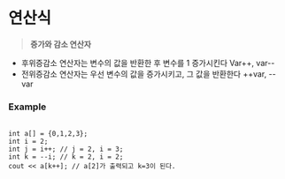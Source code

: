 연산식
=========================

> **증가와 감소 연산자**
* 후위증감소 연산자는 변수의 값을 반환한 후 변수를 1 증가시킨다 Var++, var--
* 전위증감소 연산자는 우선 변수의 값을 증가시키고, 그 값을 반환한다 ++var, --var

### Example
<pre> <code>
int a[] = {0,1,2,3};
int i = 2;
int j = i++; // j = 2, i = 3;
int k = --i; // k = 2, i = 2;
cout << a[k++]; // a[2]가 출력되고 k=3이 된다.
</code></pre>

